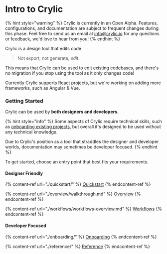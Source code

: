 # Intro to Crylic

{% hint style="warning" %}
Crylic is currently in an Open Alpha. Features, configurations, and documentation are subject to frequent changes during this phase. Feel free to send us an email at [info@crylic.io](mailto:info@crylic.io) for any questions or feedback, we'd love to hear from you!
{% endhint %}

Crylic is a design tool that edits code.

> Not export, not generate, _edit_.

This means that Crylic can be used to edit existing codebases, and there's no migration if you stop using the tool as it only changes code!

Currently Crylic supports React projects, but we're working on adding more frameworks, such as Angular & Vue.

### Getting Started

Crylic can be used by **both designers and developers.**

{% hint style="info" %}
Some aspects of Crylic require technical skills, such as [onboarding existing projects](./onboarding/), but overall it's designed to be used without any technical knowledge.

Due to Crylic's position as a tool that straddles the designer and developer worlds, documentation may sometimes be developer focused.
{% endhint %}

To get started, choose an entry point that best fits your requirements.

#### Designer Friendly

{% content-ref url="./quickstart/" %}
[Quickstart](./quickstart/creating-a-new-project.md)
{% endcontent-ref %}

{% content-ref url="./overview/walkthrough.md" %}
[Overview](./overview/)
{% endcontent-ref %}

{% content-ref url="./workflows/workflows-overview.md" %}
[Workflows](./workflows/workflows-overview.md)
{% endcontent-ref %}

#### Developer Focused

{% content-ref url="./onboarding/" %}
[Onboarding](./onboarding/)
{% endcontent-ref %}

{% content-ref url="./reference/" %}
[Reference](./reference/)
{% endcontent-ref %}

